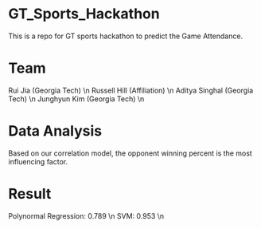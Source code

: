# GT_Sports_Hackathon
This is a repo for GT sports hackathon to predict the Game Attendance. 
# Team
Rui Jia (Georgia Tech) \n
Russell Hill (Affiliation) \n
Aditya Singhal (Georgia Tech) \n
Junghyun Kim (Georgia Tech) \n
# Data Analysis
Based on our correlation model, the opponent winning percent is the most influencing factor.
# Result
Polynormal Regression: 0.789 \n
SVM: 0.953 \n

